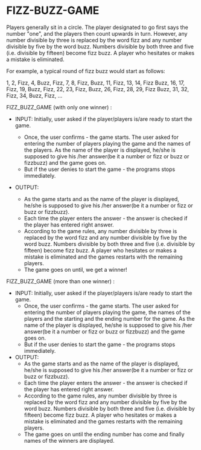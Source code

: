 # FIZZ-BUZZ-GAME
Players generally sit in a circle. The player designated to go first says the number "one", and the players then count upwards in turn. However, any number divisible by three is replaced by the word fizz and any number divisible by five by the word buzz. Numbers divisible by both three and five (i.e. divisible by fifteen) become fizz buzz. A player who hesitates or makes a mistake is eliminated.

For example, a typical round of fizz buzz would start as follows:

1, 2, Fizz, 4, Buzz, Fizz, 7, 8, Fizz, Buzz, 11, Fizz, 13, 14, Fizz Buzz, 16, 17, Fizz, 19, Buzz, Fizz, 22, 23, Fizz, Buzz, 26, Fizz, 28, 29, Fizz Buzz, 31, 32, Fizz, 34, Buzz, Fizz, ...

FIZZ_BUZZ_GAME (with only one winner) :
- INPUT:
  Initially, user asked if the player/players is/are ready to start the game.
  - Once, the user confirms - the game starts. The user asked for entering the number of players playing the game and the names of the players. As the name of the player is displayed, he/she is supposed to give his /her answer(be it a number or fizz or buzz or fizzbuzz) and the game goes on.
  - But if the user denies to start the game - the programs stops immediately.

- OUTPUT:
  - As the game starts and as the name of the player is displayed, he/she is supposed to give his /her answer(be it a number or fizz or buzz or fizzbuzz).
  - Each time the player enters the answer - the answer is checked if the player has entered right answer.
  - According to the game rules, any number divisible by three is replaced by the word fizz and any number divisible by five by the word buzz. Numbers divisible by both three and five (i.e. divisible by fifteen) become fizz buzz. A player who hesitates or makes a mistake is eliminated and the games restarts with the remaining players.
  - The game goes on until, we get a winner!

FIZZ_BUZZ_GAME (more than one winner) :
- INPUT:
  Initially, user asked if the player/players is/are ready to start the game.
  - Once, the user confirms - the game starts. The user asked for entering the number of players playing the game, the names of the players and the starting and the ending number for the game. As the name of the player is displayed, he/she is supposed to give his /her answer(be it a number or fizz or buzz or fizzbuzz) and the game goes on.
  - But if the user denies to start the game - the programs stops immediately.
- OUTPUT:
  - As the game starts and as the name of the player is displayed, he/she is supposed to give his /her answer(be it a number or fizz or buzz or fizzbuzz).
  - Each time the player enters the answer - the answer is checked if the player has entered right answer.
  - According to the game rules, any number divisible by three is replaced by the word fizz and any number divisible by five by the word buzz. Numbers divisible by both three and five (i.e. divisible by fifteen) become fizz buzz. A player who hesitates or makes a mistake is eliminated and the games restarts with the remaining players.
  - The game goes on until the ending number has come and finally names of the winners are displayed.
